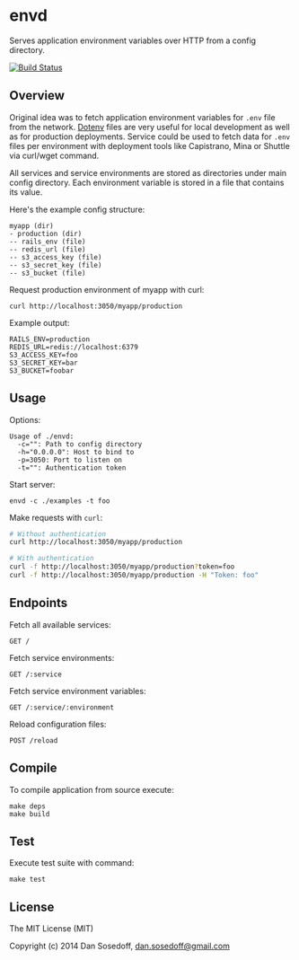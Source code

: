 # envd

Serves application environment variables over HTTP from a config directory.

[![Build Status](https://travis-ci.org/sosedoff/envd.svg?branch=master)](https://travis-ci.org/sosedoff/envd)

## Overview

Original idea was to fetch application environment variables for `.env` file from the network.
[Dotenv](https://github.com/bkeepers/dotenv) files are very useful for local development as 
well as for production deployments. Service could be used to fetch data for `.env` files 
per environment with deployment tools like Capistrano, Mina or Shuttle via curl/wget command.

All services and service environments are stored as directories under main config directory. 
Each environment variable is stored in a file that contains its value.

Here's the example config structure:

```
myapp (dir)
- production (dir)
-- rails_env (file)
-- redis_url (file)
-- s3_access_key (file)
-- s3_secret_key (file)
-- s3_bucket (file)
```

Request production environment of myapp with curl:

```
curl http://localhost:3050/myapp/production
```

Example output:

```
RAILS_ENV=production
REDIS_URL=redis://localhost:6379
S3_ACCESS_KEY=foo
S3_SECRET_KEY=bar
S3_BUCKET=foobar
```

## Usage

Options:

```
Usage of ./envd:
  -c="": Path to config directory
  -h="0.0.0.0": Host to bind to
  -p=3050: Port to listen on
  -t="": Authentication token
```

Start server:

```
envd -c ./examples -t foo
```

Make requests with `curl`:

``` bash
# Without authentication
curl http://localhost:3050/myapp/production

# With authentication
curl -f http://localhost:3050/myapp/production?token=foo
curl -f http://localhost:3050/myapp/production -H "Token: foo"
```

## Endpoints

Fetch all available services:

```
GET /
```

Fetch service environments:

```
GET /:service
```

Fetch service environment variables:

```
GET /:service/:environment
```

Reload configuration files:

```
POST /reload
```

## Compile

To compile application from source execute:

```
make deps
make build
```

## Test

Execute test suite with command:

```
make test
```

## License

The MIT License (MIT)

Copyright (c) 2014 Dan Sosedoff, <dan.sosedoff@gmail.com>